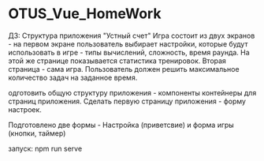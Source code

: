 # OTUS_Vue_HomeWork
ДЗ: Структура приложения "Устный счет"
Игра состоит из двух экранов - на первом экране пользователь выбирает настройки, которые будут использовать в игре - типы вычислений, сложность, время раунда.
На этой же странице показывается статистика тренировок.
Вторая страница - сама игра.
Пользователь должен решить максимальное количество задач на заданное время.


одготовить общую структуру приложения - компоненты контейнеры для страниц приложения.
Сделать первую страницу приложения - форму настроек.

Подготовлено две формы - Настройка (приветсвие)
и форма игры (кнопки, таймер)

запуск: npm run serve